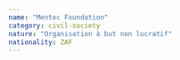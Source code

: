```yaml
---
name: "Mentec Foundation"
category: civil-society
nature: "Organisation à but non lucratif"
nationality: ZAF
---
```

    